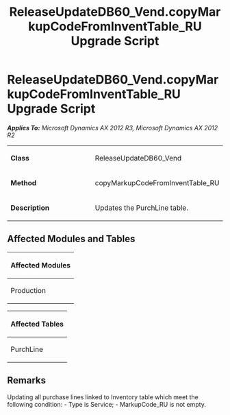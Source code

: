 ﻿---
title: ReleaseUpdateDB60_Vend.copyMarkupCodeFromInventTable_RU Upgrade Script
TOCTitle: ReleaseUpdateDB60_Vend.copyMarkupCodeFromInventTable_RU Upgrade Script
ms:assetid: 6adaa831-4993-ba90-f7c5-73a0f9f1d4f5
ms:mtpsurl: https://msdn.microsoft.com/en-us/library/JJ685683(v=AX.60)
ms:contentKeyID: 49708884
ms.date: 05/18/2015
mtps_version: v=AX.60
---

# ReleaseUpdateDB60\_Vend.copyMarkupCodeFromInventTable\_RU Upgrade Script 


_**Applies To:** Microsoft Dynamics AX 2012 R3, Microsoft Dynamics AX 2012 R2_

<table>
<colgroup>
<col style="width: 50%" />
<col style="width: 50%" />
</colgroup>
<tbody>
<tr class="odd">
<td><p><strong>Class</strong></p></td>
<td><p>ReleaseUpdateDB60_Vend</p></td>
</tr>
<tr class="even">
<td><p><strong>Method</strong></p></td>
<td><p>copyMarkupCodeFromInventTable_RU</p></td>
</tr>
<tr class="odd">
<td><p><strong>Description</strong></p></td>
<td><p>Updates the PurchLine table.</p></td>
</tr>
</tbody>
</table>


## Affected Modules and Tables

<table>
<colgroup>
<col style="width: 100%" />
</colgroup>
<thead>
<tr class="header">
<th><p>Affected Modules</p></th>
</tr>
</thead>
<tbody>
<tr class="odd">
<td><p>Production</p></td>
</tr>
</tbody>
</table>


<table>
<colgroup>
<col style="width: 100%" />
</colgroup>
<thead>
<tr class="header">
<th><p>Affected Tables</p></th>
</tr>
</thead>
<tbody>
<tr class="odd">
<td><p>PurchLine</p></td>
</tr>
</tbody>
</table>


## Remarks

Updating all purchase lines linked to Inventory table which meet the following condition: - Type is Service; - MarkupCode\_RU is not empty.

  


